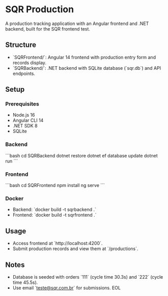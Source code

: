 # SQR Production

A production tracking application with an Angular frontend and .NET backend, built for the SQR  frontend test.

## Structure
- \`SQRFrontend/\`: Angular 14 frontend with production entry form and records display.
- \`SQRBackend/\`: .NET backend with SQLite database (\`sqr.db\`) and API endpoints.

## Setup
### Prerequisites
- Node.js 16
- Angular CLI 14
- .NET SDK 8
- SQLite

### Backend
\`\`\`bash
cd SQRBackend
dotnet restore
dotnet ef database update
dotnet run
\`\`\`

### Frontend
\`\`\`bash
cd SQRFrontend
npm install
ng serve
\`\`\`

### Docker
- Backend: \`docker build -t sqrbackend .\`
- Frontend: \`docker build -t sqrfrontend .\`

## Usage
- Access frontend at \`http://localhost:4200\`.
- Submit production records and view them at \`/productions\`.

## Notes
- Database is seeded with orders \`111\` (cycle time 30.3s) and \`222\` (cycle time 45.5s).
- Use email \`teste@sqr.com.br\` for submissions.
EOL